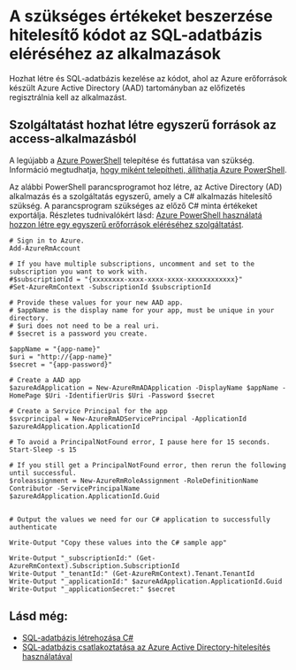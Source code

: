 <properties
   pageTitle="A szükséges értékeket beszerzése hitelesítő kódot az SQL-adatbázis eléréséhez az alkalmazások |} Microsoft Azure"
   description="Hozzon létre egy egyszerű kódból SQL-adatbázis eléréséhez."
   services="sql-database"
   documentationCenter=""
   authors="stevestein"
   manager="jhubbard"
   editor=""
   tags=""/>

<tags
   ms.service="sql-database"
   ms.devlang="na"
   ms.topic="article"
   ms.tgt_pltfrm="na"
   ms.workload="data-management"
   ms.date="09/30/2016"
   ms.author="sstein"/>

# <a name="get-the-required-values-for-authenticating-an-application-to-access-sql-database-from-code"></a>A szükséges értékeket beszerzése hitelesítő kódot az SQL-adatbázis eléréséhez az alkalmazások

Hozhat létre és SQL-adatbázis kezelése az kódot, ahol az Azure erőforrások készült Azure Active Directory (AAD) tartományban az előfizetés regisztrálnia kell az alkalmazást.

## <a name="create-a-service-principal-to-access-resources-from-an-application"></a>Szolgáltatást hozhat létre egyszerű források az access-alkalmazásból

A legújabb a [Azure PowerShell](https://msdn.microsoft.com/library/mt619274.aspx) telepítése és futtatása van szükség. Információ megtudhatja, [hogy miként telepítheti, állíthatja Azure PowerShell](../powershell-install-configure.md).

Az alábbi PowerShell parancsprogramot hoz létre, az Active Directory (AD) alkalmazás és a szolgáltatás egyszerű, amely a C# alkalmazás hitelesítő szükség. A parancsprogram szükséges az előző C# minta értékeket exportálja. Részletes tudnivalókért lásd: [Azure PowerShell használatá hozzon létre egy egyszerű erőforrások eléréséhez szolgáltatást](../resource-group-authenticate-service-principal.md).

   
    # Sign in to Azure.
    Add-AzureRmAccount
    
    # If you have multiple subscriptions, uncomment and set to the subscription you want to work with.
    #$subscriptionId = "{xxxxxxxx-xxxx-xxxx-xxxx-xxxxxxxxxxxx}"
    #Set-AzureRmContext -SubscriptionId $subscriptionId
    
    # Provide these values for your new AAD app.
    # $appName is the display name for your app, must be unique in your directory.
    # $uri does not need to be a real uri.
    # $secret is a password you create.
    
    $appName = "{app-name}"
    $uri = "http://{app-name}"
    $secret = "{app-password}"
    
    # Create a AAD app
    $azureAdApplication = New-AzureRmADApplication -DisplayName $appName -HomePage $Uri -IdentifierUris $Uri -Password $secret
    
    # Create a Service Principal for the app
    $svcprincipal = New-AzureRmADServicePrincipal -ApplicationId $azureAdApplication.ApplicationId
    
    # To avoid a PrincipalNotFound error, I pause here for 15 seconds.
    Start-Sleep -s 15
    
    # If you still get a PrincipalNotFound error, then rerun the following until successful. 
    $roleassignment = New-AzureRmRoleAssignment -RoleDefinitionName Contributor -ServicePrincipalName $azureAdApplication.ApplicationId.Guid
    
    
    # Output the values we need for our C# application to successfully authenticate
    
    Write-Output "Copy these values into the C# sample app"
    
    Write-Output "_subscriptionId:" (Get-AzureRmContext).Subscription.SubscriptionId
    Write-Output "_tenantId:" (Get-AzureRmContext).Tenant.TenantId
    Write-Output "_applicationId:" $azureAdApplication.ApplicationId.Guid
    Write-Output "_applicationSecret:" $secret




## <a name="see-also"></a>Lásd még:

- [SQL-adatbázis létrehozása C#](sql-database-get-started-csharp.md)
- [SQL-adatbázis csatlakoztatása az Azure Active Directory-hitelesítés használatával](sql-database-aad-authentication.md)


